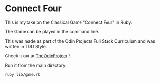 # Connect Four
This is my take on the Classical Game "Connect Four" in Ruby.

The Game can be played in the command line.

This was made as part of the Odin Projects Full Stack Curriculum and was written in TDD Style. 

Check it out at [TheOdinProject](https://www.theodinproject.com/courses/ruby-programming/lessons/testing-your-ruby-code) !

Run it from the main directory.
```
ruby lib/game.rb
```